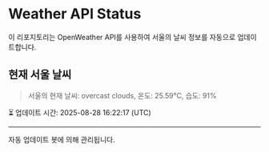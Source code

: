 
# Weather API Status

이 리포지토리는 OpenWeather API를 사용하여 서울의 날씨 정보를 자동으로 업데이트합니다.

## 현재 서울 날씨
> 서울의 현재 날씨: overcast clouds, 온도: 25.59°C, 습도: 91%

⏳ 업데이트 시간: 2025-08-28 16:22:17 (UTC)

---
자동 업데이트 봇에 의해 관리됩니다.
